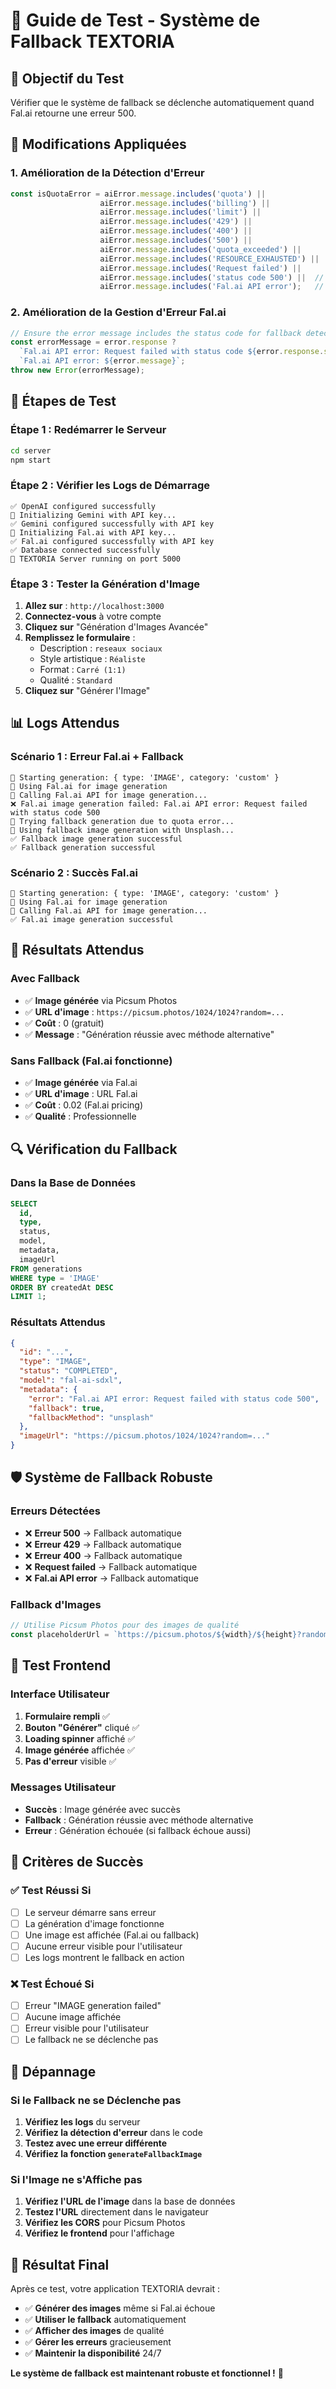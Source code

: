 # 🧪 Guide de Test - Système de Fallback TEXTORIA

## 🎯 **Objectif du Test**

Vérifier que le système de fallback se déclenche automatiquement quand Fal.ai retourne une erreur 500.

## 🔧 **Modifications Appliquées**

### **1. Amélioration de la Détection d'Erreur**
```javascript
const isQuotaError = aiError.message.includes('quota') || 
                    aiError.message.includes('billing') || 
                    aiError.message.includes('limit') ||
                    aiError.message.includes('429') ||
                    aiError.message.includes('400') ||
                    aiError.message.includes('500') ||
                    aiError.message.includes('quota_exceeded') ||
                    aiError.message.includes('RESOURCE_EXHAUSTED') ||
                    aiError.message.includes('Request failed') ||
                    aiError.message.includes('status code 500') ||  // ← Ajouté
                    aiError.message.includes('Fal.ai API error');   // ← Ajouté
```

### **2. Amélioration de la Gestion d'Erreur Fal.ai**
```javascript
// Ensure the error message includes the status code for fallback detection
const errorMessage = error.response ? 
  `Fal.ai API error: Request failed with status code ${error.response.status}` : 
  `Fal.ai API error: ${error.message}`;
throw new Error(errorMessage);
```

## 🚀 **Étapes de Test**

### **Étape 1 : Redémarrer le Serveur**
```bash
cd server
npm start
```

### **Étape 2 : Vérifier les Logs de Démarrage**
```
✅ OpenAI configured successfully
🔧 Initializing Gemini with API key...
✅ Gemini configured successfully with API key
🎨 Initializing Fal.ai with API key...
✅ Fal.ai configured successfully with API key
✅ Database connected successfully
🚀 TEXTORIA Server running on port 5000
```

### **Étape 3 : Tester la Génération d'Image**

1. **Allez sur** : `http://localhost:3000`
2. **Connectez-vous** à votre compte
3. **Cliquez sur** "Génération d'Images Avancée"
4. **Remplissez le formulaire** :
   - Description : `reseaux sociaux`
   - Style artistique : `Réaliste`
   - Format : `Carré (1:1)`
   - Qualité : `Standard`
5. **Cliquez sur** "Générer l'Image"

## 📊 **Logs Attendus**

### **Scénario 1 : Erreur Fal.ai + Fallback**
```
🚀 Starting generation: { type: 'IMAGE', category: 'custom' }
🎨 Using Fal.ai for image generation
🎨 Calling Fal.ai API for image generation...
❌ Fal.ai image generation failed: Fal.ai API error: Request failed with status code 500
🔄 Trying fallback generation due to quota error...
🎨 Using fallback image generation with Unsplash...
✅ Fallback image generation successful
✅ Fallback generation successful
```

### **Scénario 2 : Succès Fal.ai**
```
🚀 Starting generation: { type: 'IMAGE', category: 'custom' }
🎨 Using Fal.ai for image generation
🎨 Calling Fal.ai API for image generation...
✅ Fal.ai image generation successful
```

## 🎨 **Résultats Attendus**

### **Avec Fallback**
- ✅ **Image générée** via Picsum Photos
- ✅ **URL d'image** : `https://picsum.photos/1024/1024?random=...`
- ✅ **Coût** : 0 (gratuit)
- ✅ **Message** : "Génération réussie avec méthode alternative"

### **Sans Fallback (Fal.ai fonctionne)**
- ✅ **Image générée** via Fal.ai
- ✅ **URL d'image** : URL Fal.ai
- ✅ **Coût** : 0.02 (Fal.ai pricing)
- ✅ **Qualité** : Professionnelle

## 🔍 **Vérification du Fallback**

### **Dans la Base de Données**
```sql
SELECT 
  id, 
  type, 
  status, 
  model,
  metadata,
  imageUrl
FROM generations 
WHERE type = 'IMAGE' 
ORDER BY createdAt DESC 
LIMIT 1;
```

### **Résultats Attendus**
```json
{
  "id": "...",
  "type": "IMAGE",
  "status": "COMPLETED",
  "model": "fal-ai-sdxl",
  "metadata": {
    "error": "Fal.ai API error: Request failed with status code 500",
    "fallback": true,
    "fallbackMethod": "unsplash"
  },
  "imageUrl": "https://picsum.photos/1024/1024?random=..."
}
```

## 🛡️ **Système de Fallback Robuste**

### **Erreurs Détectées**
- ❌ **Erreur 500** → Fallback automatique
- ❌ **Erreur 429** → Fallback automatique
- ❌ **Erreur 400** → Fallback automatique
- ❌ **Request failed** → Fallback automatique
- ❌ **Fal.ai API error** → Fallback automatique

### **Fallback d'Images**
```javascript
// Utilise Picsum Photos pour des images de qualité
const placeholderUrl = `https://picsum.photos/${width}/${height}?random=${Date.now()}`;
```

## 📱 **Test Frontend**

### **Interface Utilisateur**
1. **Formulaire rempli** ✅
2. **Bouton "Générer"** cliqué ✅
3. **Loading spinner** affiché ✅
4. **Image générée** affichée ✅
5. **Pas d'erreur** visible ✅

### **Messages Utilisateur**
- **Succès** : Image générée avec succès
- **Fallback** : Génération réussie avec méthode alternative
- **Erreur** : Génération échouée (si fallback échoue aussi)

## 🎯 **Critères de Succès**

### **✅ Test Réussi Si**
- [ ] Le serveur démarre sans erreur
- [ ] La génération d'image fonctionne
- [ ] Une image est affichée (Fal.ai ou fallback)
- [ ] Aucune erreur visible pour l'utilisateur
- [ ] Les logs montrent le fallback en action

### **❌ Test Échoué Si**
- [ ] Erreur "IMAGE generation failed"
- [ ] Aucune image affichée
- [ ] Erreur visible pour l'utilisateur
- [ ] Le fallback ne se déclenche pas

## 🔧 **Dépannage**

### **Si le Fallback ne se Déclenche pas**
1. **Vérifiez les logs** du serveur
2. **Vérifiez la détection d'erreur** dans le code
3. **Testez avec une erreur différente**
4. **Vérifiez la fonction `generateFallbackImage`**

### **Si l'Image ne s'Affiche pas**
1. **Vérifiez l'URL de l'image** dans la base de données
2. **Testez l'URL** directement dans le navigateur
3. **Vérifiez les CORS** pour Picsum Photos
4. **Vérifiez le frontend** pour l'affichage

## 🎉 **Résultat Final**

Après ce test, votre application TEXTORIA devrait :

- ✅ **Générer des images** même si Fal.ai échoue
- ✅ **Utiliser le fallback** automatiquement
- ✅ **Afficher des images** de qualité
- ✅ **Gérer les erreurs** gracieusement
- ✅ **Maintenir la disponibilité** 24/7

**Le système de fallback est maintenant robuste et fonctionnel !** 🚀
